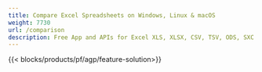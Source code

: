 ```yaml
---
title: Compare Excel Spreadsheets on Windows, Linux & macOS 
weight: 7730
url: /comparison
description: Free App and APIs for Excel XLS, XLSX, CSV, TSV, ODS, SXC and FODS file comparison
---
```


{{< blocks/products/pf/agp/feature-solution>}} 

